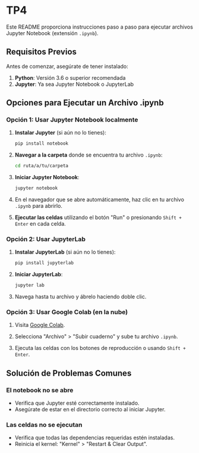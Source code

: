 # TP4

Este README proporciona instrucciones paso a paso para ejecutar archivos Jupyter Notebook (extensión `.ipynb`).

## Requisitos Previos

Antes de comenzar, asegúrate de tener instalado:

1. **Python**: Versión 3.6 o superior recomendada
2. **Jupyter**: Ya sea Jupyter Notebook o JupyterLab

## Opciones para Ejecutar un Archivo .ipynb

### Opción 1: Usar Jupyter Notebook localmente

1. **Instalar Jupyter** (si aún no lo tienes):
   ```bash
   pip install notebook
   ```

2. **Navegar a la carpeta** donde se encuentra tu archivo `.ipynb`:
   ```bash
   cd ruta/a/tu/carpeta
   ```

3. **Iniciar Jupyter Notebook**:
   ```bash
   jupyter notebook
   ```

4. En el navegador que se abre automáticamente, haz clic en tu archivo `.ipynb` para abrirlo.

5. **Ejecutar las celdas** utilizando el botón "Run" o presionando `Shift + Enter` en cada celda.

### Opción 2: Usar JupyterLab

1. **Instalar JupyterLab** (si aún no lo tienes):
   ```bash
   pip install jupyterlab
   ```

2. **Iniciar JupyterLab**:
   ```bash
   jupyter lab
   ```

3. Navega hasta tu archivo y ábrelo haciendo doble clic.

### Opción 3: Usar Google Colab (en la nube)

1. Visita [Google Colab](https://colab.research.google.com/).

2. Selecciona "Archivo" > "Subir cuaderno" y sube tu archivo `.ipynb`.

3. Ejecuta las celdas con los botones de reproducción o usando `Shift + Enter`.


## Solución de Problemas Comunes

### El notebook no se abre
- Verifica que Jupyter esté correctamente instalado.
- Asegúrate de estar en el directorio correcto al iniciar Jupyter.

### Las celdas no se ejecutan
- Verifica que todas las dependencias requeridas estén instaladas.
- Reinicia el kernel: "Kernel" > "Restart & Clear Output".